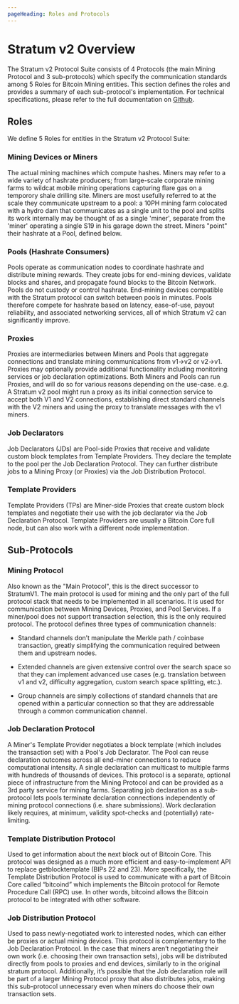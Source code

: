 ```yaml
---
pageHeading: Roles and Protocols
---
```


# Stratum v2 Overview

The Stratum v2 Protocol Suite consists of 4 Protocols (the main Mining Protocol and 3 sub-protocols) which specify the communication standards among 5 Roles for Bitcoin Mining entities. This section defines the roles and provides a summary of each sub-protocol's implementation. For technical specifications, please refer to the full documentation on [Github](https://www.github.com/stratum-mining/sv2-spec).

## Roles

We define 5 Roles for entities in the Stratum v2 Protocol Suite:

### Mining Devices or Miners

The actual mining machines which compute hashes. Miners may refer to a wide variety of hashrate producers; from large-scale corporate mining farms to wildcat mobile mining operations capturing flare gas on a temporory shale drilling site. Miners are most usefully referred to at the scale they communicate upstream to a pool: a 10PH mining farm colocated with a hydro dam that communicates as a single unit to the pool and splits its work internally may be thought of as a single 'miner', separate from the 'miner' operating a single S19 in his garage down the street. Miners "point" their hashrate at a Pool, defined below.

### Pools (Hashrate Consumers)

Pools operate as communication nodes to coordinate hashrate and distribute mining rewards. They create jobs for end-mining devices, validate blocks and shares, and propagate found blocks to the Bitcoin Network. Pools do not custody or control hashrate. End-mining devices compatible with the Stratum protocol can switch between pools in minutes. Pools therefore compete for hashrate based on latency, ease-of-use, payout reliability, and associated networking services, all of which Stratum v2 can significantly improve.

### Proxies

Proxies are intermediaries between Miners and Pools that aggregate connections and translate mining communications from v1->v2 or v2->v1. Proxies may optionally provide additional functionality including monitoring services or job declaration optimizations. Both Miners and Pools can run Proxies, and will do so for various reasons depending on the use-case. e.g. A Stratum v2 pool might run a proxy as its initial connection service to accept both V1 and V2 connections, establishing direct standard channels with the V2 miners and using the proxy to translate messages with the v1 miners.

### Job Declarators

Job Declarators (JDs) are Pool-side Proxies that receive and validate custom block templates from Template Providers. They declare the template to the pool per the Job Declaration Protocol.
They can further distribute jobs to a Mining Proxy (or Proxies) via the Job Distribution Protocol.

### Template Providers

Template Providers (TPs) are Miner-side Proxies that create custom block templates and negotiate their use with the job declarator via the Job Declaration Protocol. Template Providers are usually a Bitcoin Core full node, but can also work with a different node implementation.

## Sub-Protocols

### Mining Protocol

Also known as the "Main Protocol", this is the direct successor to StratumV1. The main protocol is used for mining and the only part of the full protocol stack that needs to be implemented in all scenarios. It is used for communication between Mining Devices, Proxies, and Pool Services. If a miner/pool does not support transaction selection, this is the only required protocol.
The protocol defines three types of communication channels:

- Standard channels don’t manipulate the Merkle path / coinbase transaction, greatly simplifying the communication required between them and upstream nodes.

- Extended channels are given extensive control over the search space so that they can implement advanced use cases (e.g. translation between v1 and v2, difficulty aggregation, custom search space splitting, etc.).

- Group channels are simply collections of standard channels that are opened within a particular connection so that they are addressable through a common communication channel.

### Job Declaration Protocol

A Miner's Template Provider negotiates a block template (which includes the transaction set) with a Pool's Job Declarator. The Pool can reuse declaration outcomes across all end-miner connections to reduce computational intensity. A single declaration can multicast to multiple farms with hundreds of thousands of devices. This protocol is a separate, optional piece of infrastructure from the Mining Protocol and can be provided as a 3rd party service for mining farms.
Separating job declaration as a sub-protocol lets pools terminate declaration connections independently of mining protocol connections (i.e. share submissions).
Work declaration likely requires, at minimum, validity spot-checks and (potentially) rate-limiting.

### Template Distribution Protocol

Used to get information about the next block out of Bitcoin Core. This protocol was designed as a much more efficient and easy-to-implement API to replace getblocktemplate (BIPs 22 and 23). More specifically, the Template Distribution Protocol is used to communicate with a part of Bitcoin Core called “bitcoind” which implements the Bitcoin protocol for Remote Procedure Call (RPC) use. In other words, bitcoind allows the Bitcoin protocol to be integrated with other software.

### Job Distribution Protocol

Used to pass newly-negotiated work to interested nodes, which can either be proxies or actual mining devices. This protocol is complementary to the Job Declaration Protocol. In the case that miners aren’t negotiating their own work (i.e. choosing their own transaction sets), jobs will be distributed directly from pools to proxies and end devices, similarly to in the original stratum protocol. Additionally, it’s possible that the Job declaration role will be part of a larger Mining Protocol proxy that also distributes jobs, making this sub-protocol unnecessary even when miners do choose their own transaction sets.
